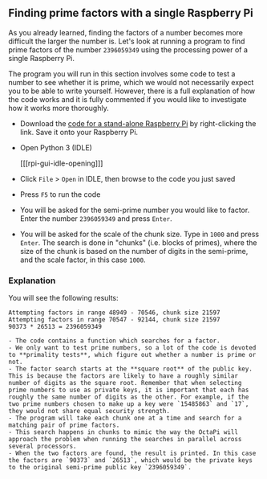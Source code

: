 ## Finding prime factors with a single Raspberry Pi

As you already learned, finding the factors of a number becomes more difficult the larger the number is. Let's look at running a program to find prime factors of the number `2396059349` using the processing power of a single Raspberry Pi.

The program you will run in this section involves some code to test a number to see whether it is prime, which we would not necessarily expect you to be able to write yourself. However, there is a full explanation of how the code works and it is fully commented if you would like to investigate how it works more thoroughly.

- Download the [code for a stand-alone Raspberry Pi](resources/factor_standalone.py) by right-clicking the link. Save it onto your Raspberry Pi.

- Open Python 3 (IDLE)

    [[[rpi-gui-idle-opening]]]

- Click `File` > `Open` in IDLE, then browse to the code you just saved

- Press `F5` to run the code

- You will be asked for the semi-prime number you would like to factor. Enter the number `2396059349` and press `Enter`.

- You will be asked for the scale of the chunk size. Type in `1000` and press `Enter`. The search is done in "chunks" (i.e. blocks of primes), where the size of the chunk is based on the number of digits in the semi-prime, and the scale factor, in this case `1000`.

### Explanation
You will see the following results:

```
Attempting factors in range 48949 - 70546, chunk size 21597
Attempting factors in range 70547 - 92144, chunk size 21597
90373 * 26513 = 2396059349
```

    - The code contains a function which searches for a factor.
    - We only want to test prime numbers, so a lot of the code is devoted to **primality tests**, which figure out whether a number is prime or not.
    - The factor search starts at the **square root** of the public key. This is because the factors are likely to have a roughly similar number of digits as the square root. Remember that when selecting prime numbers to use as private keys, it is important that each has roughly the same number of digits as the other. For example, if the two prime numbers chosen to make up a key were `15485863` and `17`, they would not share equal security strength.
    - The program will take each chunk one at a time and search for a matching pair of prime factors.
    - This search happens in chunks to mimic the way the OctaPi will approach the problem when running the searches in parallel across several processors.
    - When the two factors are found, the result is printed. In this case the factors are `90373` and `26513`, which would be the private keys to the original semi-prime public key `2396059349`.
